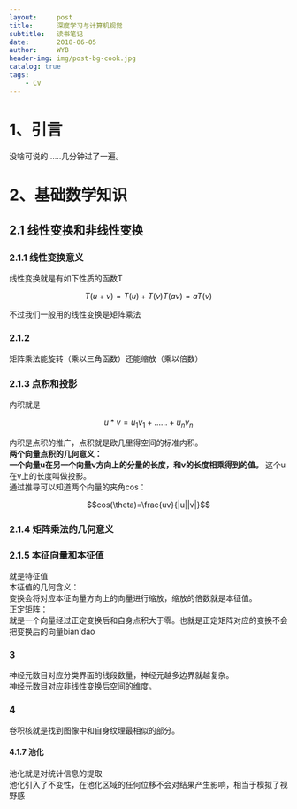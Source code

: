 ```yaml
---
layout:     post
title:      深度学习与计算机视觉
subtitle:   读书笔记
date:       2018-06-05
author:     WYB
header-img: img/post-bg-cook.jpg
catalog: true
tags:
    - CV
---
```


# 1、引言
没啥可说的……几分钟过了一遍。
# 2、基础数学知识
## 2.1 线性变换和非线性变换
### 2.1.1 线性变换意义
线性变换就是有如下性质的函数T

```math
T(u+v)=T(u)+T(v)

T(av)=aT(v)
```
不过我们一般用的线性变换是矩阵乘法

### 2.1.2
矩阵乘法能旋转（乘以三角函数）还能缩放（乘以倍数）
### 2.1.3 点积和投影
内积就是

```math
u*v=u_1v_1+……+u_nv_n
```
内积是点积的推广，点积就是欧几里得空间的标准内积。  
**两个向量点积的几何意义：**  
**一个向量u在另一个向量v方向上的分量的长度，和v的长度相乘得到的值。** 这个u在v上的长度叫做投影。  
通过推导可以知道两个向量的夹角cos：  

```math
cos(\theta)=\frac{uv}{|u||v|}
```
### 2.1.4 矩阵乘法的几何意义
### 2.1.5 本征向量和本征值
就是特征值  
本征值的几何含义：  
变换会将对应本征向量方向上的向量进行缩放，缩放的倍数就是本征值。  
正定矩阵：  
就是一个向量经过正定变换后和自身点积大于零。也就是正定矩阵对应的变换不会把变换后的向量bian'dao


### 3
神经元数目对应分类界面的线段数量，神经元越多边界就越复杂。  
神经元数目对应非线性变换后空间的维度。

### 4
卷积核就是找到图像中和自身纹理最相似的部分。
#### 4.1.7 池化
池化就是对统计信息的提取  
池化引入了不变性，在池化区域的任何位移不会对结果产生影响，相当于模拟了视野感